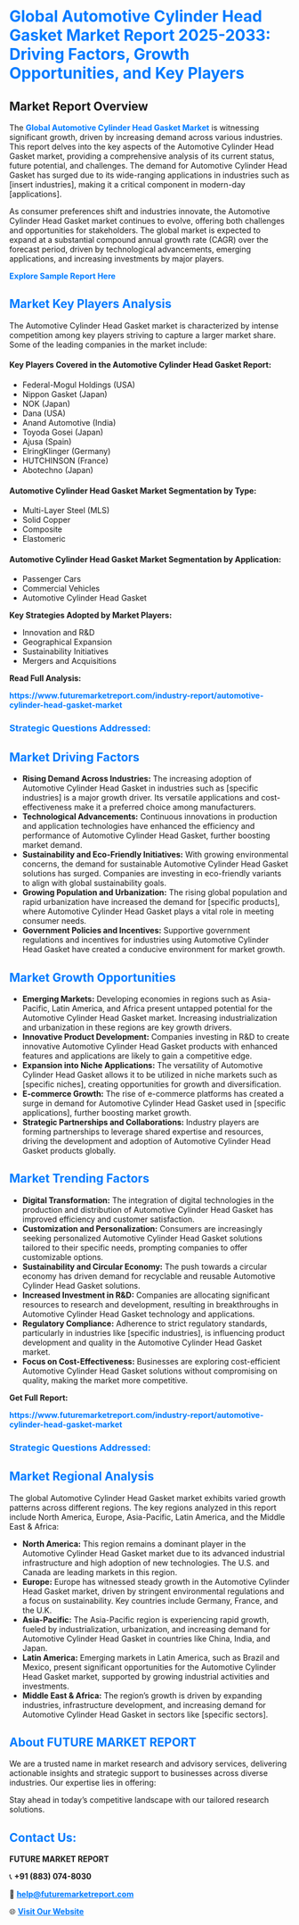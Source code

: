 <h1 style="color: #007BFF;">Global Automotive Cylinder Head Gasket Market Report 2025-2033: Driving Factors, Growth Opportunities, and Key Players</h1>

<section id="overview">
<h2>Market Report Overview</h2>
<p>The <a href="https://www.futuremarketreport.com/industry-report/automotive-cylinder-head-gasket-market" style="color: #007BFF; text-decoration: none;"><strong>Global Automotive Cylinder Head Gasket Market</strong></a> is witnessing significant growth, driven by increasing demand across various industries. This report delves into the key aspects of the Automotive Cylinder Head Gasket market, providing a comprehensive analysis of its current status, future potential, and challenges. The demand for Automotive Cylinder Head Gasket has surged due to its wide-ranging applications in industries such as [insert industries], making it a critical component in modern-day [applications].</p>
<p>As consumer preferences shift and industries innovate, the Automotive Cylinder Head Gasket market continues to evolve, offering both challenges and opportunities for stakeholders. The global market is expected to expand at a substantial compound annual growth rate (CAGR) over the forecast period, driven by technological advancements, emerging applications, and increasing investments by major players.</p>
</section>

<section id="overview">
<p><a href="https://www.futuremarketreport.com/request-sample/reportId=126479" style="color: #007BFF; text-decoration: none;"><strong>Explore Sample Report Here</strong></a></p>
</section>

<section id="key-players">
<h2 style="color: #007BFF;">Market Key Players Analysis</h2>
<p>The Automotive Cylinder Head Gasket market is characterized by intense competition among key players striving to capture a larger market share. Some of the leading companies in the market include:</p>
<h4>Key Players Covered in the Automotive Cylinder Head Gasket Report:</h4>
<ul><li>Federal-Mogul Holdings (USA)</li><li>Nippon Gasket (Japan)</li><li>NOK (Japan)</li><li>Dana (USA)</li><li>Anand Automotive (India)</li><li>Toyoda Gosei (Japan)</li><li>Ajusa (Spain)</li><li>ElringKlinger (Germany)</li><li>HUTCHINSON (France)</li><li>Abotechno (Japan)</li></ul>
<h4>Automotive Cylinder Head Gasket Market Segmentation by Type:</h4>
<ul><li>Multi-Layer Steel (MLS)</li><li>Solid Copper</li><li>Composite</li><li>Elastomeric</li></ul>

<h4>Automotive Cylinder Head Gasket Market Segmentation by Application:</h4>
<ul><li>Passenger Cars</li><li>Commercial Vehicles</li><li>Automotive Cylinder Head Gasket</li></ul>
<p><strong>Key Strategies Adopted by Market Players:</strong></p>
<ul>
<li>Innovation and R&D</li>
<li>Geographical Expansion</li>
<li>Sustainability Initiatives</li>
<li>Mergers and Acquisitions</li>
</ul>
</section>

<section>
<p><strong>Read Full Analysis: </strong></p><a href="https://www.futuremarketreport.com/industry-report/automotive-cylinder-head-gasket-market" style="color: #007BFF; text-decoration: none;"><strong>https://www.futuremarketreport.com/industry-report/automotive-cylinder-head-gasket-market</strong></a>
<h3 style="color: #007BFF;">Strategic Questions Addressed:</h3>
</section>

<section id="driving-factors">
<h2 style="color: #007BFF;">Market Driving Factors</h2>
<ul>
<li><strong>Rising Demand Across Industries:</strong> The increasing adoption of Automotive Cylinder Head Gasket in industries such as [specific industries] is a major growth driver. Its versatile applications and cost-effectiveness make it a preferred choice among manufacturers.</li>
<li><strong>Technological Advancements:</strong> Continuous innovations in production and application technologies have enhanced the efficiency and performance of Automotive Cylinder Head Gasket, further boosting market demand.</li>
<li><strong>Sustainability and Eco-Friendly Initiatives:</strong> With growing environmental concerns, the demand for sustainable Automotive Cylinder Head Gasket solutions has surged. Companies are investing in eco-friendly variants to align with global sustainability goals.</li>
<li><strong>Growing Population and Urbanization:</strong> The rising global population and rapid urbanization have increased the demand for [specific products], where Automotive Cylinder Head Gasket plays a vital role in meeting consumer needs.</li>
<li><strong>Government Policies and Incentives:</strong> Supportive government regulations and incentives for industries using Automotive Cylinder Head Gasket have created a conducive environment for market growth.</li>
</ul>
</section>

<section id="growth-opportunities">
<h2 style="color: #007BFF;">Market Growth Opportunities</h2>
<ul>
<li><strong>Emerging Markets:</strong> Developing economies in regions such as Asia-Pacific, Latin America, and Africa present untapped potential for the Automotive Cylinder Head Gasket market. Increasing industrialization and urbanization in these regions are key growth drivers.</li>
<li><strong>Innovative Product Development:</strong> Companies investing in R&D to create innovative Automotive Cylinder Head Gasket products with enhanced features and applications are likely to gain a competitive edge.</li>
<li><strong>Expansion into Niche Applications:</strong> The versatility of Automotive Cylinder Head Gasket allows it to be utilized in niche markets such as [specific niches], creating opportunities for growth and diversification.</li>
<li><strong>E-commerce Growth:</strong> The rise of e-commerce platforms has created a surge in demand for Automotive Cylinder Head Gasket used in [specific applications], further boosting market growth.</li>
<li><strong>Strategic Partnerships and Collaborations:</strong> Industry players are forming partnerships to leverage shared expertise and resources, driving the development and adoption of Automotive Cylinder Head Gasket products globally.</li>
</ul>
</section>

<section id="trending-factors">
<h2 style="color: #007BFF;">Market Trending Factors</h2>
<ul>
<li><strong>Digital Transformation:</strong> The integration of digital technologies in the production and distribution of Automotive Cylinder Head Gasket has improved efficiency and customer satisfaction.</li>
<li><strong>Customization and Personalization:</strong> Consumers are increasingly seeking personalized Automotive Cylinder Head Gasket solutions tailored to their specific needs, prompting companies to offer customizable options.</li>
<li><strong>Sustainability and Circular Economy:</strong> The push towards a circular economy has driven demand for recyclable and reusable Automotive Cylinder Head Gasket solutions.</li>
<li><strong>Increased Investment in R&D:</strong> Companies are allocating significant resources to research and development, resulting in breakthroughs in Automotive Cylinder Head Gasket technology and applications.</li>
<li><strong>Regulatory Compliance:</strong> Adherence to strict regulatory standards, particularly in industries like [specific industries], is influencing product development and quality in the Automotive Cylinder Head Gasket market.</li>
<li><strong>Focus on Cost-Effectiveness:</strong> Businesses are exploring cost-efficient Automotive Cylinder Head Gasket solutions without compromising on quality, making the market more competitive.</li>
</ul>
</section>

<section>
<p><strong>Get Full Report: </strong></p><a href="https://www.futuremarketreport.com/industry-report/automotive-cylinder-head-gasket-market" style="color: #007BFF; text-decoration: none;"><strong>https://www.futuremarketreport.com/industry-report/automotive-cylinder-head-gasket-market</strong></a>
<h3 style="color: #007BFF;">Strategic Questions Addressed:</h3>
</section>


<section id="regional-analysis">
<h2 style="color: #007BFF;">Market Regional Analysis</h2>
<p>The global Automotive Cylinder Head Gasket market exhibits varied growth patterns across different regions. The key regions analyzed in this report include North America, Europe, Asia-Pacific, Latin America, and the Middle East & Africa:</p>
<ul>
<li><strong>North America:</strong> This region remains a dominant player in the Automotive Cylinder Head Gasket market due to its advanced industrial infrastructure and high adoption of new technologies. The U.S. and Canada are leading markets in this region.</li>
<li><strong>Europe:</strong> Europe has witnessed steady growth in the Automotive Cylinder Head Gasket market, driven by stringent environmental regulations and a focus on sustainability. Key countries include Germany, France, and the U.K.</li>
<li><strong>Asia-Pacific:</strong> The Asia-Pacific region is experiencing rapid growth, fueled by industrialization, urbanization, and increasing demand for Automotive Cylinder Head Gasket in countries like China, India, and Japan.</li>
<li><strong>Latin America:</strong> Emerging markets in Latin America, such as Brazil and Mexico, present significant opportunities for the Automotive Cylinder Head Gasket market, supported by growing industrial activities and investments.</li>
<li><strong>Middle East & Africa:</strong> The region’s growth is driven by expanding industries, infrastructure development, and increasing demand for Automotive Cylinder Head Gasket in sectors like [specific sectors].</li>
</ul>
</section>

<footer>
<h2 style="color: #007BFF;">About FUTURE MARKET REPORT</h2>
<p>We are a trusted name in market research and advisory services, delivering actionable insights and strategic support to businesses across diverse industries. Our expertise lies in offering:</p>

<p>Stay ahead in today’s competitive landscape with our tailored research solutions.</p>

<h2 style="color: #007BFF;">Contact Us:</h2>
<p><strong>FUTURE MARKET REPORT</strong></p>
<p>📞 <strong>+91 (883) 074-8030</strong></p>
<p>📧 <strong><a href="mailto:help@futuremarketreport.com" style="color: #007BFF;">help@futuremarketreport.com</a></strong></p>
<p>🌐 <strong><a href="https://www.futuremarketreport.com/" style="color: #007BFF;">Visit Our Website</a></strong></p>
</footer>
